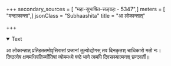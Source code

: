 +++
secondary_sources = [ "महा-सुभाषित-सङ्ग्रहः - 5347",]
meters = [ "मन्दाक्रान्ता",]
jsonClass = "Subhaashita"
title = "आ लोकान्तात्"

+++

<details open><summary>Text</summary>

आ लोकान्तात् प्रतिहततमोवृत्तिरासां प्रजानां तुल्योद्योगस् तव दिनकृतश् चाधिकारो मतो नः।  
तिष्ठत्येष क्षणमधिपतिर्ज्योतिषां व्योममध्ये षष्ठे भागे त्वमपि दिवसस्यात्मनश् छन्दवर्ती॥
</details>
